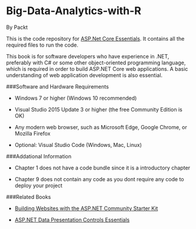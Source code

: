 # Big-Data-Analytics-with-R

By Packt



This is the code repository for [ASP.Net Core Essentials](https://www.packtpub.com/web-development/aspnet-core-essentials?utm_source=github&utm_medium=repository&utm_campaign=9781785889158). It contains all the required files to run the code.



This book is for software developers who have experience in .NET, preferably with C# or
some other object-oriented programming language, which is required in order to build
ASP.NET Core web applications. A basic understanding of web application development is
also essential.




###Software and Hardware Requirements



* Windows 7 or higher (Windows 10 recommended)

* Visual Studio 2015 Update 3 or higher (the free Community Edition is OK)

* Any modern web browser, such as Microsoft Edge, Google Chrome, or Mozilla Firefox

* Optional: Visual Studio Code (Windows, Mac, Linux)

###Addational Information

* Chapter 1 does not have a code bundle since it is a introductory chapter

* Chapter 9 does not contain any code as you dont require any code to deploy your project




###Related Books



* [Building Websites with the ASP.NET Community Starter Kit](https://www.packtpub.com/web-development/building-websites-aspnet-community-starter-kit?utm_source=github&utm_medium=repository&utm_campaign=9781904811008)



* [ASP.NET Data Presentation Controls Essentials](https://www.packtpub.com/web-development/aspnet-data-presentation-controls-essentials?utm_source=github&utm_medium=repository&utm_campaign=9781847193957)
